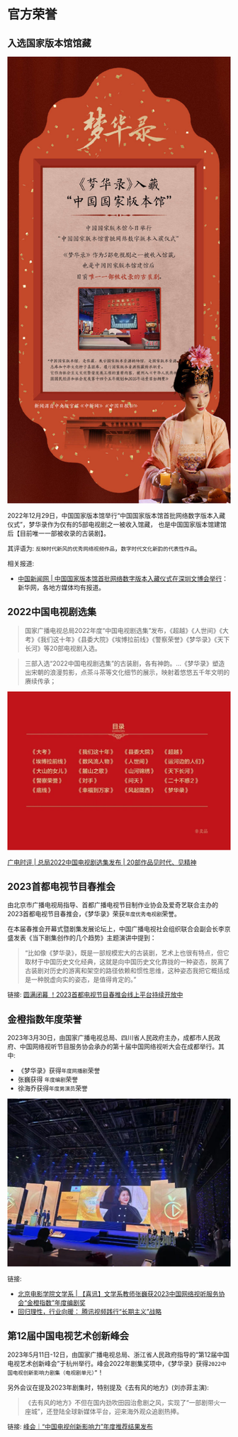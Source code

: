 # 官方荣誉

## 入选国家版本馆馆藏

![](/image/data/awards/version.jpg)

2022年12月29日，中国国家版本馆举行“中国国家版本馆首批网络数字版本入藏仪式”，梦华录作为仅有的5部电视剧之一被收入馆藏，
也是中国国家版本馆建馆后【目前唯一一部被收录的古装剧】。

其评语为: `反映时代新风的优秀网络视频作品`，`数字时代文化新韵的代表性作品`。

相关报道:

* [中国新闻网 | 中国国家版本馆首批网络数字版本入藏仪式在深圳文博会举行](https://www.chinanews.com.cn/cul/2022/12-29/9923859.shtml)：新华网，各地方媒体均有报道。

## 2022中国电视剧选集

> 国家广播电视总局2022年度“中国电视剧选集”发布，《超越》《人世间》《大考》《我们这十年》《县委大院》《埃博拉前线》《警察荣誉》《梦华录》《天下长河》等20部电视剧入选。

> 三部入选“2022中国电视剧选集”的古装剧，各有神韵。...《梦华录》塑造出宋朝的浪漫剪影，点茶斗茶等文化细节的展示，映射着悠悠五千年文明的赓续传承；

![](/image/data/awards/selection.jpg)

[广电时评 | 总局2022中国电视剧选集发布 | 20部作品见时代、见精神](https://mp.weixin.qq.com/s/_fJEBwBLGpzVQa6k9LEpPg)

## 2023首都电视节目春推会

由北京市广播电视局指导、首都广播电视节目制作业协会及爱奇艺联合主办的2023首都电视节目春推会，《梦华录》荣获`年度优秀电视剧`荣誉。

在本届春推会开幕式暨剧集发展论坛上，中国广播电视社会组织联合会副会长李京盛发表《当下剧集创作的几个趋势》主题演讲中提到：
> “比如像《梦华录》，既是一部规模宏大的古装剧，艺术上也很有特点，但它取材于中国历史文化经典，这就是向中国历史文化靠拢的一种姿态，脱离了古装剧对历史的游离和架空的路径依赖和惯性思维，这种姿态我把它概括成是一种脱虚向实的姿态，是值得肯定的。”

链接: [圆满闭幕 ！2023首都电视节目春推会线上平台持续开放中](https://mp.weixin.qq.com/s/4OdR6gqwxzQ3Ek1h_VpbtQ)

## 金橙指数年度荣誉

2023年3月30日，由国家广播电视总局、四川省人民政府主办，成都市人民政府、中国网络视听节目服务协会承办的第十届中国网络视听大会在成都举行。其中:

* 《梦华录》获得`年度网播剧`荣誉
* 张巍获得 `年度编剧`荣誉
* 徐海乔获得`年度男演员`荣誉

![](/image/data/awards/vvz.jpg)

链接:

* [北京电影学院文学系 | 【喜讯】文学系教师张巍获2023中国网络视听服务协会“金橙指数”年度编剧奖](https://mp.weixin.qq.com/s/GX_Yuch79xRsyPLXtF-1-Q)
* [回归理性，行业向暖： 腾讯视频践行“长期主义”战略](https://mp.weixin.qq.com/s/-9eKL6lqpU1zNWYwS0yhNA)

## 第12届中国电视艺术创新峰会

2023年5月11日-12日，由国家广播电视总局、浙江省人民政府指导的“第12届中国电视艺术创新峰会”于杭州举行。峰会2022年剧集奖项中，《梦华录》获得`2022中国电视创新影响力剧集（电视剧单元）”`！

另外会议在提及2023年剧集时，特别提及《去有风的地方》(刘亦菲主演):
> 《去有风的地方》不但在国内劲吹田园治愈剧之风，实现了“一部剧带火一座城”，还登陆全球新媒体平台，迎来海外观众追剧热捧。

链接: [峰会｜“中国电视创新影响力”年度推荐结果发布](https://mp.weixin.qq.com/s/nFXWiBni4j6AJX69KLU7hA)
